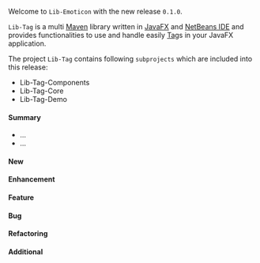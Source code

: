 Welcome to `Lib-Emoticon` with the new release `0.1.0`.

`Lib-Tag` is a multi [Maven] library written in [JavaFX] and [NetBeans IDE] and 
provides functionalities to use and handle easily [Tag]s in your JavaFX application.


The project `Lib-Tag` contains following `subprojects` which are included 
into this release:
* Lib-Tag-Components
* Lib-Tag-Core
* Lib-Tag-Demo



#### Summary
* ...
* ...



#### New



#### Enhancement



#### Feature



#### Bug



#### Refactoring



#### Additional



[//]: # (Issues which will be integrated in this release)



[//]: # (Links)
[JavaFX]:http://docs.oracle.com/javase/8/javase-clienttechnologies.htm
[Maven]:http://maven.apache.org/
[NetBeans IDE]:https://netbeans.org/
[Tag]:https://github.com/Naoghuman/lib-tag/blob/master/lib-tag-core/src/main/java/com/github/naoghuman/lib/tag/core/Tag.java
